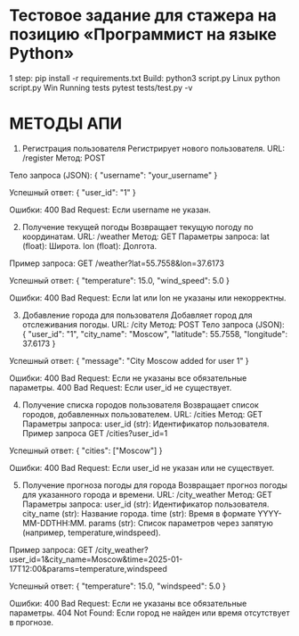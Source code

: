 # Тестовое задание для стажера на позицию «Программист на языке Python»
1 step:
pip install -r requirements.txt
Build:
python3 script.py Linux
python script.py Win
Running tests
pytest tests/test.py -v

# МЕТОДЫ АПИ

1. Регистрация пользователя
Регистрирует нового пользователя.
URL: /register
Метод: POST

Тело запроса (JSON):
{
  "username": "your_username"
}

Успешный ответ:
{
  "user_id": "1"
}

Ошибки:
400 Bad Request: Если username не указан.

2. Получение текущей погоды
Возвращает текущую погоду по координатам.
URL: /weather
Метод: GET
Параметры запроса:
lat (float): Широта.
lon (float): Долгота.

Пример запроса:
GET /weather?lat=55.7558&lon=37.6173

Успешный ответ:
{
  "temperature": 15.0,
  "wind_speed": 5.0
}

Ошибки:
400 Bad Request: Если lat или lon не указаны или некорректны.

3. Добавление города для пользователя
Добавляет город для отслеживания погоды.
URL: /city
Метод: POST
Тело запроса (JSON):
{
  "user_id": "1",
  "city_name": "Moscow",
  "latitude": 55.7558,
  "longitude": 37.6173
}

Успешный ответ:
{
  "message": "City Moscow added for user 1"
}

Ошибки:
400 Bad Request: Если не указаны все обязательные параметры.
400 Bad Request: Если user_id не существует.

4. Получение списка городов пользователя
Возвращает список городов, добавленных пользователем.
URL: /cities
Метод: GET
Параметры запроса:
user_id (str): Идентификатор пользователя.
Пример запроса
GET /cities?user_id=1

Успешный ответ:
{
  "cities": ["Moscow"]
}

Ошибки:
400 Bad Request: Если user_id не указан или не существует.

5. Получение прогноза погоды для города
Возвращает прогноз погоды для указанного города и времени.
URL: /city_weather
Метод: GET
Параметры запроса:
user_id (str): Идентификатор пользователя.
city_name (str): Название города.
time (str): Время в формате YYYY-MM-DDTHH:MM.
params (str): Список параметров через запятую (например, temperature,windspeed).

Пример запроса:
GET /city_weather?user_id=1&city_name=Moscow&time=2025-01-17T12:00&params=temperature,windspeed

Успешный ответ:
{
  "temperature": 15.0,
  "windspeed": 5.0
}

Ошибки:
400 Bad Request: Если не указаны все обязательные параметры.
404 Not Found: Если город не найден или время отсутствует в прогнозе.
